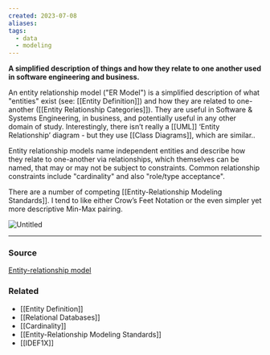 ```yaml
---
created: 2023-07-08
aliases: 
tags:
  - data
  - modeling
---
```

**A simplified description of things and how they relate to one another used in software engineering and business.**

An entity relationship model ("ER Model") is a simplified description of what "entities" exist (see: [[Entity Definition]]) and how they are related to one-another ([[Entity Relationship Categories]]).  They are useful in Software & Systems Engineering, in business, and potentially useful in any other domain of study. Interestingly, there isn’t really a [[UML]] ‘Entity Relationship’ diagram - but they use [[Class Diagrams]], which are similar..

Entity relationship models name independent entities and describe how they relate to one-another via relationships, which themselves can be named, that may or may not be subject to constraints. Common relationship constraints include "cardinality" and also "role/type acceptance". 

There are a number of competing [[Entity-Relationship Modeling Standards]]. I tend to like either Crow’s Feet Notation or the even simpler yet more descriptive Min-Max pairing.

![Untitled](Untitled%2083.png)

---

### Source

[Entity-relationship model](https://en.wikipedia.org/wiki/Entity%E2%80%93relationship_model)

### Related
- [[Entity Definition]] 
- [[Relational Databases]] 
- [[Cardinality]] 
- [[Entity-Relationship Modeling Standards]] 
- [[IDEF1X]]